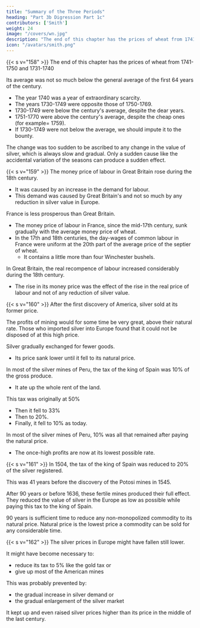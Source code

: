 ```yaml
---
title: "Summary of the Three Periods"
heading: "Part 3b Digression Part 1c"
contributors: ['Smith']
weight: 24
image: "/covers/wn.jpg"
description: "The end of this chapter has the prices of wheat from 1741-1750 and 1731-1740"
icon: "/avatars/smith.png"
---
```




{{< s v="158" >}} The end of this chapter has the prices of wheat from 1741-1750 and 1731-1740

Its average was not so much below the general average of the first 64 years of the century.

- The year 1740 was a year of extraordinary scarcity.
- The years 1730-1749 were opposite those of 1750-1769.
- 1730-1749 were below the century's average, despite the dear years.
- 1751-1770 were above the century's average, despite the cheap ones (for example=  1759).
- If 1730-1749 were not below the average, we should impute it to the bounty.

The change was too sudden to be ascribed to any change in the value of silver, which is always slow and gradual.
Only a sudden cause like the accidental variation of the seasons can produce a sudden effect.


{{< s v="159" >}} The money price of labour in Great Britain rose during the 18th century.

- It was caused by an increase in the demand for labour.
- This demand was caused by Great Britain's and not so much by any reduction in silver value in Europe.

France is less prosperous than Great Britain.
- The money price of labour in France, since the mid-17th century, sunk gradually with the average money price of wheat.
- In the 17th and 18th centuries, the day-wages of common labour in France were uniform at the 20th part of the average price of the septier of wheat.
  - It contains a little more than four Winchester bushels.

In Great Britain, the real recompence of labour increased considerably during the 18th century.
- The rise in its money price was the effect of the rise in the real price of labour and not of any reduction of silver value.


{{< s v="160" >}} After the first discovery of America, silver sold at its former price.

The profits of mining would for some time be very great, above their natural rate.
Those who imported silver into Europe found that it could not be disposed of at this high price.

Silver gradually exchanged for fewer goods.
- Its price sank lower until it fell to its natural price.

In most of the silver mines of Peru, the tax of the king of Spain was 10% of the gross produce.
- It ate up the whole rent of the land.

This tax was originally at 50%
- Then it fell to 33%
- Then to 20%.
- Finally, it fell to 10% as today.

In most of the silver mines of Peru, 10% was all that remained after paying the natural price.
- The once-high profits are now at its lowest possible rate.


{{< s v="161" >}} In 1504, the tax of the king of Spain was reduced to 20% of the silver registered.

This was 41 years before the discovery of the Potosi mines in 1545.

After 90 years or before 1636, these fertile mines produced their full effect.
They reduced the value of silver in the Europe as low as possible while paying this tax to the king of Spain.

90 years is sufficient time to reduce any non-monopolized commodity to its natural price.
Natural price is the lowest price a commodity can be sold for any considerable time.


{{< s v="162" >}}  	The silver prices in Europe might have fallen still lower.

It might have become necessary to:
- reduce its tax to 5% like the gold tax or
- give up most of the American mines

This was probably prevented by:
- the gradual increase in silver demand or
- the gradual enlargement of the silver market

It kept up and even raised silver prices higher than its price in the middle of the last century.


